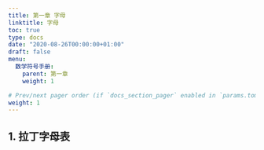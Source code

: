 ```yaml
---
title: 第一章 字母
linktitle: 字母
toc: true
type: docs
date: "2020-08-26T00:00:00+01:00"
draft: false
menu:
  数学符号手册:
    parent: 第一章
    weight: 1

# Prev/next pager order (if `docs_section_pager` enabled in `params.toml`)
weight: 1
---
```




## 1. 拉丁字母表

